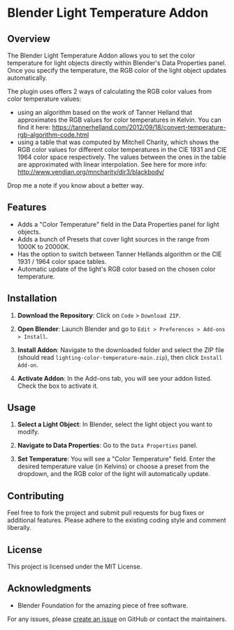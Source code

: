 # Blender Light Temperature Addon

## Overview

The Blender Light Temperature Addon allows you to set the color temperature for light objects directly within Blender's Data Properties panel. Once you specify the temperature, the RGB color of the light object updates automatically.

The plugin uses offers 2 ways of calculating the RGB color values from color temperature values:

- using an algorithm based on the work of Tanner Helland that approximates the RGB values for color temperatures in Kelvin. You can find it here: https://tannerhelland.com/2012/09/18/convert-temperature-rgb-algorithm-code.html
- using a table that was computed by Mitchell Charity, which shows the RGB color values for different color temperatures in the CIE 1931 and CIE 1964 color space respectively. The values between the ones in the table are approximated with linear interpolation.
See here for more info: http://www.vendian.org/mncharity/dir3/blackbody/

Drop me a note if you know about a better way.

## Features

- Adds a "Color Temperature" field in the Data Properties panel for light objects.
- Adds a bunch of Presets that cover light sources in the range from 1000K to 20000K.
- Has the option to switch between Tanner Hellands algorithm or the CIE 1931 / 1964 color space tables.
- Automatic update of the light's RGB color based on the chosen color temperature.

## Installation

1. **Download the Repository**: Click on `Code` > `Download ZIP`.

2. **Open Blender**: Launch Blender and go to `Edit > Preferences > Add-ons > Install`.

3. **Install Addon**: Navigate to the downloaded folder and select the ZIP file (should read `lighting-color-temperature-main.zip`), then click `Install Add-on`.

4. **Activate Addon**: In the Add-ons tab, you will see your addon listed. Check the box to activate it.

## Usage

1. **Select a Light Object**: In Blender, select the light object you want to modify.

2. **Navigate to Data Properties**: Go to the `Data Properties` panel.

3. **Set Temperature**: You will see a "Color Temperature" field. Enter the desired temperature value (in Kelvins) or choose a preset from the dropdown, and the RGB color of the light will automatically update.

## Contributing

Feel free to fork the project and submit pull requests for bug fixes or additional features. Please adhere to the existing coding style and comment liberally.

## License

This project is licensed under the MIT License.

## Acknowledgments

- Blender Foundation for the amazing piece of free software.

For any issues, please [create an issue](https://github.com/esmo/lighting-color-temperature/issues) on GitHub or contact the maintainers.
